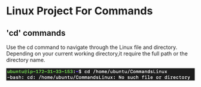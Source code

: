 # Linux Project For Commands

## 'cd' commands

Use the cd command to navigate through the Linux file and directory. Depending on your current working directory,it require the full path or the directory name.

![Alt text](<Images/Screenshot 2023-12-24 at 02.09.26.png>)